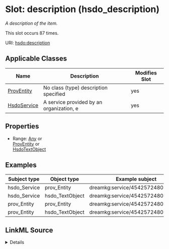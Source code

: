 

# Slot: description (hsdo_description)


_A description of the item._






This slot occurs 87 times.


URI: [hsdo:description](http://schema.org/description)



<!-- no inheritance hierarchy -->





## Applicable Classes

| Name | Description | Modifies Slot |
| --- | --- | --- |
| [ProvEntity](../classes/ProvEntity.md) | No class (type) description specified |  yes  |
| [HsdoService](../classes/HsdoService.md) | A service provided by an organization, e |  yes  |







## Properties

* Range: [Any](../classes/Any.md)&nbsp;or&nbsp;<br />[ProvEntity](../classes/ProvEntity.md)&nbsp;or&nbsp;<br />[HsdoTextObject](../classes/HsdoTextObject.md)






## Examples

| Subject type | Object type | Example subject | Example object | Occurrences |
| --- | --- | --- | --- | --- |
| hsdo_Service | prov_Entity | dreamkg:service/4542572480692224 | dreamkg:service/desc/4542572480692224 | 87 |
| hsdo_Service | hsdo_TextObject | dreamkg:service/4542572480692224 | dreamkg:service/desc/4542572480692224 | 87 |
| prov_Entity | prov_Entity | dreamkg:service/4542572480692224 | dreamkg:service/desc/4542572480692224 | 87 |
| prov_Entity | hsdo_TextObject | dreamkg:service/4542572480692224 | dreamkg:service/desc/4542572480692224 | 87 |




## LinkML Source

<details>

```yaml
name: hsdo_description
annotations:
  count:
    tag: count
    value: 87
description: A description of the item.
title: description
examples:
- object:
    example_object: dreamkg:service/desc/4542572480692224
    example_object_type: prov_Entity
    example_predicate: hsdo:description
    example_subject: dreamkg:service/4542572480692224
    example_subject_type: hsdo_Service
- object:
    example_object: dreamkg:service/desc/4542572480692224
    example_object_type: hsdo_TextObject
    example_predicate: hsdo:description
    example_subject: dreamkg:service/4542572480692224
    example_subject_type: hsdo_Service
- object:
    example_object: dreamkg:service/desc/4542572480692224
    example_object_type: prov_Entity
    example_predicate: hsdo:description
    example_subject: dreamkg:service/4542572480692224
    example_subject_type: prov_Entity
- object:
    example_object: dreamkg:service/desc/4542572480692224
    example_object_type: hsdo_TextObject
    example_predicate: hsdo:description
    example_subject: dreamkg:service/4542572480692224
    example_subject_type: prov_Entity
from_schema: dream-kg
rank: 1000
slot_uri: hsdo:description
alias: hsdo_description
domain_of:
- hsdo_Service
- prov_Entity
range: Any
any_of:
- range: prov_Entity
- range: hsdo_TextObject

```
</details>